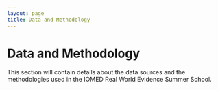 ```yaml
---
layout: page
title: Data and Methodology
---
```


# Data and Methodology

This section will contain details about the data sources and the methodologies used in the IOMED Real World Evidence Summer School.
